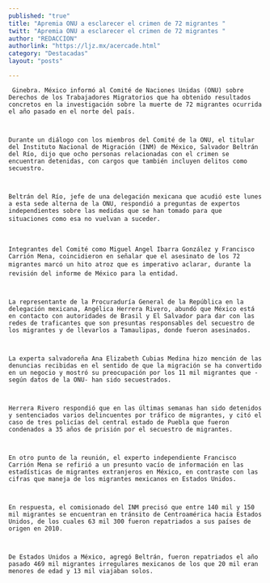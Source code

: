 ```yaml
---
published: "true"
title: "Apremia ONU a esclarecer el crimen de 72 migrantes "
twitt: "Apremia ONU a esclarecer el crimen de 72 migrantes "
author: "REDACCION"
authorlink: "https://ljz.mx/acercade.html"
category: "Destacadas"
layout: "posts"

---
```



  
     Ginebra. México informó al Comité de Naciones Unidas (ONU) sobre Derechos de los Trabajadores Migratorios que ha obtenido resultados concretos en la investigación sobre la muerte de 72 migrantes ocurrida el año pasado en el norte del país.
  
  
  
    Durante un diálogo con los miembros del Comité de la ONU, el titular del Instituto Nacional de Migración (INM) de México, Salvador Beltrán del Río, dijo que ocho personas relacionadas con el crimen se encuentran detenidas, con cargos que también incluyen delitos como secuestro.
  
  
  
    Beltrán del Río, jefe de una delegación mexicana que acudió este lunes a esta sede alterna de la ONU, respondió a preguntas de expertos independientes sobre las medidas que se han tomado para que situaciones como esa no vuelvan a suceder.
  
  
  
    Integrantes del Comité como Miguel Angel Ibarra González y Francisco Carrión Mena, coincidieron en señalar que el asesinato de los 72 migrantes marcó un hito atroz que es imperativo aclarar, durante la revisión del informe de México para la entidad.
  
  
  
    La representante de la Procuraduría General de la República en la delegación mexicana, Angélica Herrera Rivero, abundó que México está en contacto con autoridades de Brasil y El Salvador para dar con las redes de traficantes que son presuntas responsables del secuestro de los migrantes y de llevarlos a Tamaulipas, donde fueron asesinados.
  
  
  
    La experta salvadoreña Ana Elizabeth Cubias Medina hizo mención de las denuncias recibidas en el sentido de que la migración se ha convertido en un negocio y mostró su preocupación por los 11 mil migrantes que -según datos de la ONU- han sido secuestrados.
  
  
  
    Herrera Rivero respondió que en las últimas semanas han sido detenidos y sentenciados varios delincuentes por tráfico de migrantes, y citó el caso de tres policías del central estado de Puebla que fueron condenados a 35 años de prisión por el secuestro de migrantes.
  
  
  
    En otro punto de la reunión, el experto independiente Francisco Carrión Mena se refirió a un presunto vacío de información en las estadísticas de migrantes extranjeros en México, en contraste con las cifras que maneja de los migrantes mexicanos en Estados Unidos.
  
  
  
    En respuesta, el comisionado del INM precisó que entre 140 mil y 150 mil migrantes se encuentran en tránsito de Centroamérica hacia Estados Unidos, de los cuales 63 mil 300 fueron repatriados a sus países de origen en 2010.
  
  
  
    De Estados Unidos a México, agregó Beltrán, fueron repatriados el año pasado 469 mil migrantes irregulares mexicanos de los que 20 mil eran menores de edad y 13 mil viajaban solos.
  

